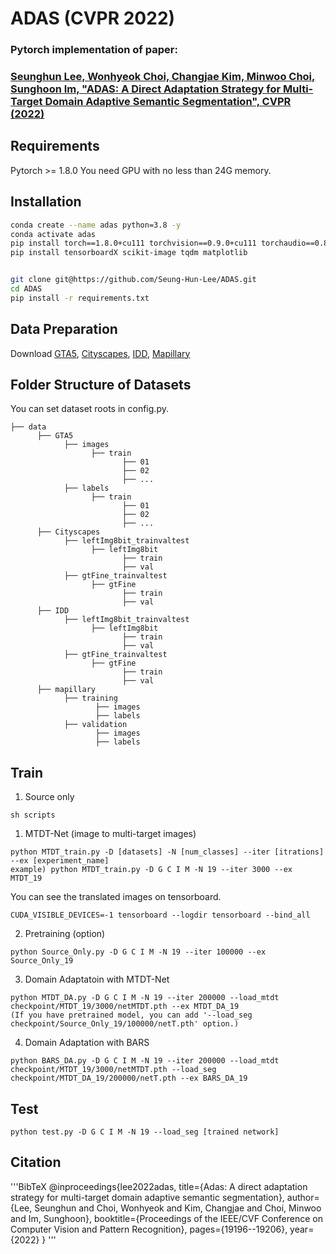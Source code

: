 # ADAS (CVPR 2022)
### Pytorch implementation of paper:
### [Seunghun Lee, Wonhyeok Choi, Changjae Kim, Minwoo Choi, Sunghoon Im, "ADAS: A Direct Adaptation Strategy for Multi-Target Domain Adaptive Semantic Segmentation", CVPR (2022)](https://arxiv.org/abs/2203.06811)
## Requirements
Pytorch >= 1.8.0
You need GPU with no less than 24G memory.

## Installation

```bash
conda create --name adas python=3.8 -y
conda activate adas
pip install torch==1.8.0+cu111 torchvision==0.9.0+cu111 torchaudio==0.8.0 -f https://download.pytorch.org/whl/torch_stable.html
pip install tensorboardX scikit-image tqdm matplotlib


git clone git@https://github.com/Seung-Hun-Lee/ADAS.git
cd ADAS
pip install -r requirements.txt
```

## Data Preparation
Download [GTA5](https://download.visinf.tu-darmstadt.de/data/from_games/), [Cityscapes](https://www.cityscapes-dataset.com/), [IDD](https://idd.insaan.iiit.ac.in/), [Mapillary](https://www.mapillary.com/datasets)
## Folder Structure of Datasets
You can set dataset roots in config.py. 
```
├── data
      ├── GTA5
            ├── images
                  ├── train
                         ├── 01
                         ├── 02
                         ├── ...
            ├── labels
                  ├── train
                         ├── 01
                         ├── 02
                         ├── ...
      ├── Cityscapes
            ├── leftImg8bit_trainvaltest
                  ├── leftImg8bit
                         ├── train
                         ├── val
            ├── gtFine_trainvaltest
                  ├── gtFine
                         ├── train
                         ├── val
      ├── IDD
            ├── leftImg8bit_trainvaltest
                  ├── leftImg8bit
                         ├── train
                         ├── val
            ├── gtFine_trainvaltest
                  ├── gtFine
                         ├── train
                         ├── val
      ├── mapillary
            ├── training
                   ├── images
                   ├── labels
            ├── validation
                   ├── images
                   ├── labels
```
## Train


1. Source only
```
sh scripts
```


1. MTDT-Net (image to multi-target images)
```
python MTDT_train.py -D [datasets] -N [num_classes] --iter [itrations] --ex [experiment_name]
example) python MTDT_train.py -D G C I M -N 19 --iter 3000 --ex MTDT_19
```
You can see the translated images on tensorboard.
```
CUDA_VISIBLE_DEVICES=-1 tensorboard --logdir tensorboard --bind_all
```
2. Pretraining (option)
```
python Source_Only.py -D G C I M -N 19 --iter 100000 --ex Source_Only_19
```
3. Domain Adaptatoin with MTDT-Net
```
python MTDT_DA.py -D G C I M -N 19 --iter 200000 --load_mtdt checkpoint/MTDT_19/3000/netMTDT.pth --ex MTDT_DA_19
(If you have pretrained model, you can add '--load_seg checkpoint/Source_Only_19/100000/netT.pth' option.)
```
4. Domain Adaptation with BARS
```
python BARS_DA.py -D G C I M -N 19 --iter 200000 --load_mtdt checkpoint/MTDT_19/3000/netMTDT.pth --load_seg checkpoint/MTDT_DA_19/200000/netT.pth --ex BARS_DA_19
```

## Test
```
python test.py -D G C I M -N 19 --load_seg [trained network]
```


## Citation
'''BibTeX
@inproceedings{lee2022adas,
  title={Adas: A direct adaptation strategy for multi-target domain adaptive semantic segmentation},
  author={Lee, Seunghun and Choi, Wonhyeok and Kim, Changjae and Choi, Minwoo and Im, Sunghoon},
  booktitle={Proceedings of the IEEE/CVF Conference on Computer Vision and Pattern Recognition},
  pages={19196--19206},
  year={2022}
}
'''





